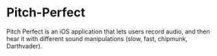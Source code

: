 # Pitch-Perfect
Pitch Perfect is an iOS application that lets users record audio, 
and then hear it with different sound manipulations (slow, fast, chipmunk, Darthvader).
